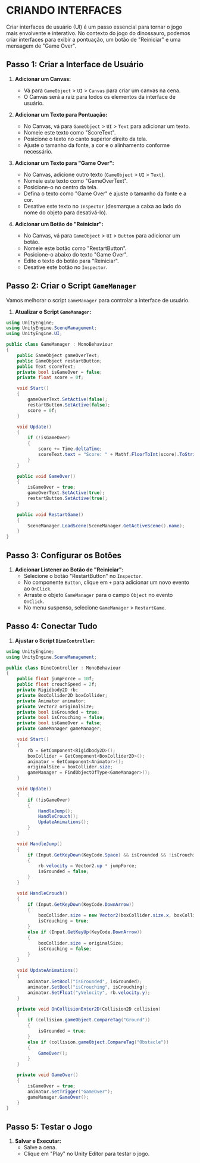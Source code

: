 # CRIANDO INTERFACES
Criar interfaces de usuário (UI) é um passo essencial para tornar o jogo mais envolvente e interativo. No contexto do jogo do dinossauro, podemos criar interfaces para exibir a pontuação, um botão de "Reiniciar" e uma mensagem de "Game Over".

## Passo 1: Criar a Interface de Usuário
1. **Adicionar um Canvas:**
   - Vá para `GameObject` > `UI` > `Canvas` para criar um canvas na cena.
   - O Canvas será a raiz para todos os elementos da interface de usuário.

2. **Adicionar um Texto para Pontuação:**
   - No Canvas, vá para `GameObject` > `UI` > `Text` para adicionar um texto.
   - Nomeie este texto como "ScoreText".
   - Posicione o texto no canto superior direito da tela.
   - Ajuste o tamanho da fonte, a cor e o alinhamento conforme necessário.

3. **Adicionar um Texto para "Game Over":**
   - No Canvas, adicione outro texto (`GameObject` > `UI` > `Text`).
   - Nomeie este texto como "GameOverText".
   - Posicione-o no centro da tela.
   - Defina o texto como "Game Over" e ajuste o tamanho da fonte e a cor.
   - Desative este texto no `Inspector` (desmarque a caixa ao lado do nome do objeto para desativá-lo).

4. **Adicionar um Botão de "Reiniciar":**
   - No Canvas, vá para `GameObject` > `UI` > `Button` para adicionar um botão.
   - Nomeie este botão como "RestartButton".
   - Posicione-o abaixo do texto "Game Over".
   - Edite o texto do botão para "Reiniciar".
   - Desative este botão no `Inspector`.

## Passo 2: Criar o Script `GameManager`
Vamos melhorar o script `GameManager` para controlar a interface de usuário.

1. **Atualizar o Script `GameManager`:**

```csharp
using UnityEngine;
using UnityEngine.SceneManagement;
using UnityEngine.UI;

public class GameManager : MonoBehaviour
{
    public GameObject gameOverText;
    public GameObject restartButton;
    public Text scoreText;
    private bool isGameOver = false;
    private float score = 0f;

    void Start()
    {
        gameOverText.SetActive(false);
        restartButton.SetActive(false);
        score = 0f;
    }

    void Update()
    {
        if (!isGameOver)
        {
            score += Time.deltaTime;
            scoreText.text = "Score: " + Mathf.FloorToInt(score).ToString();
        }
    }

    public void GameOver()
    {
        isGameOver = true;
        gameOverText.SetActive(true);
        restartButton.SetActive(true);
    }

    public void RestartGame()
    {
        SceneManager.LoadScene(SceneManager.GetActiveScene().name);
    }
}
```

## Passo 3: Configurar os Botões
1. **Adicionar Listener ao Botão de "Reiniciar":**
   - Selecione o botão "RestartButton" no `Inspector`.
   - No componente `Button`, clique em `+` para adicionar um novo evento ao `OnClick`.
   - Arraste o objeto `GameManager` para o campo `Object` no evento `OnClick`.
   - No menu suspenso, selecione `GameManager` > `RestartGame`.

## Passo 4: Conectar Tudo
1. **Ajustar o Script `DinoController`:**

```csharp
using UnityEngine;
using UnityEngine.SceneManagement;

public class DinoController : MonoBehaviour
{
    public float jumpForce = 10f;
    public float crouchSpeed = 2f;
    private Rigidbody2D rb;
    private BoxCollider2D boxCollider;
    private Animator animator;
    private Vector2 originalSize;
    private bool isGrounded = true;
    private bool isCrouching = false;
    private bool isGameOver = false;
    private GameManager gameManager;

    void Start()
    {
        rb = GetComponent<Rigidbody2D>();
        boxCollider = GetComponent<BoxCollider2D>();
        animator = GetComponent<Animator>();
        originalSize = boxCollider.size;
        gameManager = FindObjectOfType<GameManager>();
    }

    void Update()
    {
        if (!isGameOver)
        {
            HandleJump();
            HandleCrouch();
            UpdateAnimations();
        }
    }

    void HandleJump()
    {
        if (Input.GetKeyDown(KeyCode.Space) && isGrounded && !isCrouching)
        {
            rb.velocity = Vector2.up * jumpForce;
            isGrounded = false;
        }
    }

    void HandleCrouch()
    {
        if (Input.GetKeyDown(KeyCode.DownArrow))
        {
            boxCollider.size = new Vector2(boxCollider.size.x, boxCollider.size.y / 2);
            isCrouching = true;
        }
        else if (Input.GetKeyUp(KeyCode.DownArrow))
        {
            boxCollider.size = originalSize;
            isCrouching = false;
        }
    }

    void UpdateAnimations()
    {
        animator.SetBool("isGrounded", isGrounded);
        animator.SetBool("isCrouching", isCrouching);
        animator.SetFloat("yVelocity", rb.velocity.y);
    }

    private void OnCollisionEnter2D(Collision2D collision)
    {
        if (collision.gameObject.CompareTag("Ground"))
        {
            isGrounded = true;
        }
        else if (collision.gameObject.CompareTag("Obstacle"))
        {
            GameOver();
        }
    }

    private void GameOver()
    {
        isGameOver = true;
        animator.SetTrigger("GameOver");
        gameManager.GameOver();
    }
}
```

## Passo 5: Testar o Jogo
1. **Salvar e Executar:**
   - Salve a cena.
   - Clique em "Play" no Unity Editor para testar o jogo.

